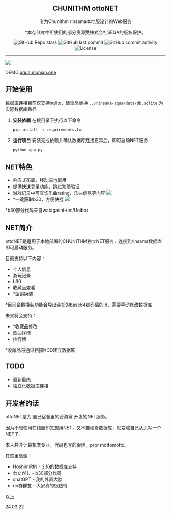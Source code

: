 <p align="center">
 <h2 align="center">CHUNITHM ottoNET</h2>
 <p align="center">专为Chunithm rinsama本地服设计的Web服务</p>
 <p align="center">*本存储库中所使用的部分资源受株式会社SEGA的版权保护。</p>
 <p align="center">
    <img alt="GitHub Repo stars" src="https://img.shields.io/github/stars/MonianHello/ottoNET">
    <img alt="GitHub last commit" src="https://img.shields.io/github/last-commit/MonianHello/ottoNET">
    <img alt="GitHub commit activity" src="https://img.shields.io/github/commit-activity/t/MonianHello/ottoNET">
	<img alt="License" src="https://img.shields.io/badge/license-AGPL--3.0-blue">
 </p>
</p>

---

![](http://monianhello.top/wp-content/uploads/2024/03/Snipaste_2024-03-24_17-00-45.png)

DEMO:[aqua.monian.one](http://aqua.monian.one)

## 开始使用

数据库连接目前仅支持sqlite，请全局替换 `../rinsama-aqua/data/db.sqlite` 为实际数据库路径

1. **安装依赖** 在根目录下执行以下命令

   ```bash
   pip install -r requirements.txt
   ```
2. **运行项目** 安装完成依赖并确认数据库连接正常后，即可启动NET服务

   ```bash
   python app.py
   ```

## NET特色

- 响应式布局，移动端也能用
- 提供快速登录功能，跳过繁琐验证
- 游戏记录中可查询乐曲rating、乐曲信息等内容
  ![](http://monianhello.top/wp-content/uploads/2024/03/Snipaste_2024-03-24_17-04-06.png)
- *一键获取b30，方便快捷
  ![](http://monianhello.top/wp-content/uploads/2024/03/d4735e3a265e16eee03f59718b9b5d03019c07d8b6c51f90da3a666eec13ab35b30.jpg)

*b30部分代码来自watagashi-uni/Unibot

## NET简介

ottoNET是适用于本地部署的CHUNITHM独立NET服务，连接到rinsama数据库即可启动服务。

目前支持以下内容：

- 个人信息
- 游玩记录
- b30
- 收藏品查看
- *企鹅换装

*目前企鹅换装功能会导出装扮的base64编码后的id，需要手动修改数据库

未来将会支持：

- *收藏品修改
- 歌曲详情
- 排行榜

*收藏品将通过扫描HDD建立数据库

## TODO

- 最新最热
- 独立化数据库连接

## 开发者的话

ottoNET是为 自己宿舍里的音游窝 开发的NET服务。

因为不想使用在线服却又想用NET，又不能硬看数据库，就变成自己从头写一个NET了。

本人并非计算机类专业，代码也写的很烂，prpr mottomotto。

在这里感谢：

- HoshimiRIN - 2.16的数据库支持
- わたがし - b30部分代码
- chatGPT - 我的外置大脑
- rin群群友 - 大家真的很热情

以上

24.03.22
